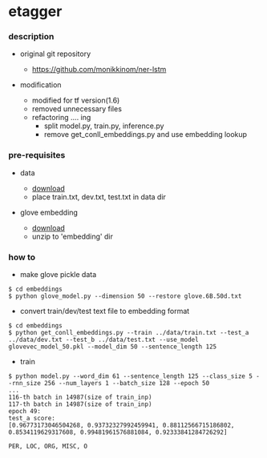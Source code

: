 etagger
====

### description

- original git repository
  - https://github.com/monikkinom/ner-lstm

- modification
  - modified for tf version(1.6)
  - removed unnecessary files
  - refactoring .... ing
    - split model.py, train.py, inference.py
    - remove get_conll_embeddings.py and use embedding lookup

### pre-requisites

- data
  - [download](https://github.com/mxhofer/Named-Entity-Recognition-BidirectionalLSTM-CNN-CoNLL) 
  - place train.txt, dev.txt, test.txt in data dir

- glove embedding
  - [download](http://nlp.stanford.edu/data/glove.6B.zip)
  - unzip to 'embedding' dir

### how to 

- make glove pickle data
```
$ cd embeddings
$ python glove_model.py --dimension 50 --restore glove.6B.50d.txt
```

- convert train/dev/test text file to embedding format
```
$ cd embeddings
$ python get_conll_embeddings.py --train ../data/train.txt --test_a ../data/dev.txt --test_b ../data/test.txt --use_model glovevec_model_50.pkl --model_dim 50 --sentence_length 125

```

- train
```
$ python model.py --word_dim 61 --sentence_length 125 --class_size 5 --rnn_size 256 --num_layers 1 --batch_size 128 --epoch 50
...
116-th batch in 14987(size of train_inp)
117-th batch in 14987(size of train_inp)
epoch 49:
test_a score:
[0.96773173046504268, 0.93732327992459941, 0.88112566715186802, 0.8534119629317608, 0.99481961576881084, 0.92333841284726292]

PER, LOC, ORG, MISC, O
```
